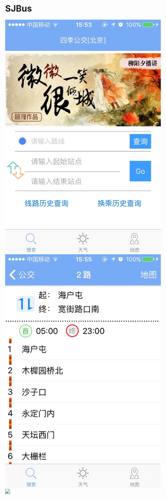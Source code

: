 # SJBus

![](https://github.com/CAICL/SJBus/blob/asdf/sj%E5%85%AC%E4%BA%A4/Im/1.jpg)
![](https://github.com/CAICL/SJBus/blob/asdf/sj%E5%85%AC%E4%BA%A4/Im/4.jpg)
![](https://github.com/CAICL/SJBus/blob/asdf/sj%E5%85%AC%E4%BA%A4/Im/3.jpg)
